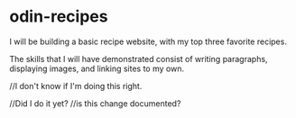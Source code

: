 # odin-recipes
I will be building a basic recipe website, with my
top three favorite recipes.

The skills that I will have demonstrated consist
of writing paragraphs, displaying images, and 
linking sites to my own.

//I don't know if I'm doing this right.

//Did I do it yet?
//is this change documented?